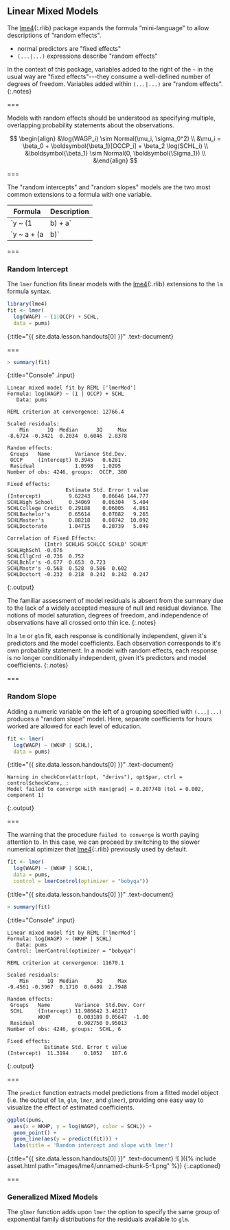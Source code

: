 ---
---

## Linear Mixed Models

The [lme4](){:.rlib} package expands the formula "mini-language" to allow
descriptions of "random effects".

- normal predictors are "fixed effects"
- `(...|...)` expressions describe "random effects"

In the context of this package, variables
added to the right of the `~` in the usual way are "fixed effects"---they
consume a well-defined number of degrees of freedom. Variables added within
`(...|...)` are "random effects".
{:.notes}

===

Models with random effects should be understood as specifying multiple,
overlapping probability statements about the observations.

$$
\begin{align}
&\log(WAGP_i) \sim Normal(\mu_i, \sigma_0^2) \\
&\mu_i = \beta_0 + \boldsymbol{\beta_1}[OCCP_i] + \beta_2 \log(SCHL_i) \\
&\boldsymbol{\beta_1} \sim Normal(0, \boldsymbol{\Sigma_1}) \\
&\end{align}
$$

===

The "random intercepts" and "random slopes" models are the two most common
extensions to a formula with one variable.

| Formula                  | Description |
|--------------------------|-------------|
| `y ~ (1 | b) + a`        | random intercept for each level in `b` |
| `y ~ a + (a | b)`        | random intercept and slope w.r.t. `a` for each level in `b` |

===

### Random Intercept

The `lmer` function fits linear models with the [lme4](){:.rlib} extensions to
the `lm` formula syntax.




~~~r
library(lme4)
fit <- lmer(
  log(WAGP) ~ (1|OCCP) + SCHL,
  data = pums)
~~~
{:title="{{ site.data.lesson.handouts[0] }}" .text-document}


===



~~~r
> summary(fit)
~~~
{:title="Console" .input}


~~~
Linear mixed model fit by REML ['lmerMod']
Formula: log(WAGP) ~ (1 | OCCP) + SCHL
   Data: pums

REML criterion at convergence: 12766.4

Scaled residuals: 
    Min      1Q  Median      3Q     Max 
-8.6724 -0.3421  0.2034  0.6046  2.8378 

Random effects:
 Groups   Name        Variance Std.Dev.
 OCCP     (Intercept) 0.3945   0.6281  
 Residual             1.0598   1.0295  
Number of obs: 4246, groups:  OCCP, 380

Fixed effects:
                   Estimate Std. Error t value
(Intercept)         9.62243    0.06646 144.777
SCHLHigh School     0.34069    0.06304   5.404
SCHLCollege Credit  0.29188    0.06005   4.861
SCHLBachelor's      0.65614    0.07082   9.265
SCHLMaster's        0.88218    0.08742  10.092
SCHLDoctorate       1.04715    0.20739   5.049

Correlation of Fixed Effects:
            (Intr) SCHLHS SCHLCC SCHLB' SCHLM'
SCHLHghSchl -0.676                            
SCHLCllgCrd -0.736  0.752                     
SCHLBchlr's -0.677  0.653  0.723              
SCHLMastr's -0.568  0.528  0.586  0.602       
SCHLDoctort -0.232  0.218  0.242  0.242  0.247
~~~
{:.output}


The familiar assessment of model residuals is absent from the summary due to the
lack of a widely accepted measure of null and residual deviance. The notions of
model saturation, degrees of freedom, and independence of observations have all
crossed onto thin ice.
{:.notes}

In a `lm` or `glm` fit, each response is conditionally independent, given it's
predictors and the model coefficients. Each observation corresponds to it's own
probability statement. In a model with random effects, each response is no
longer conditionally independent, given it's predictors and model coefficients.
{:.notes}

===

### Random Slope

Adding a numeric variable on the left of a grouping specified with `(...|...)`
produces a "random slope" model. Here, separate coefficients for hours worked
are allowed for each level of education.



~~~r
fit <- lmer(
  log(WAGP) ~ (WKHP | SCHL),
  data = pums)
~~~
{:title="{{ site.data.lesson.handouts[0] }}" .text-document}


~~~
Warning in checkConv(attr(opt, "derivs"), opt$par, ctrl = control$checkConv, :
Model failed to converge with max|grad| = 0.207748 (tol = 0.002, component 1)
~~~
{:.output}


===

The warning that the procedure `failed to converge` is worth paying attention
to. In this case, we can proceed by switching to the slower numerical optimizer
that [lme4](){:.rlib} previously used by default.



~~~r
fit <- lmer(
  log(WAGP) ~ (WKHP | SCHL),
  data = pums, 
  control = lmerControl(optimizer = "bobyqa"))
~~~
{:title="{{ site.data.lesson.handouts[0] }}" .text-document}




~~~r
> summary(fit)
~~~
{:title="Console" .input}


~~~
Linear mixed model fit by REML ['lmerMod']
Formula: log(WAGP) ~ (WKHP | SCHL)
   Data: pums
Control: lmerControl(optimizer = "bobyqa")

REML criterion at convergence: 11670.1

Scaled residuals: 
    Min      1Q  Median      3Q     Max 
-9.4561 -0.3967  0.1710  0.6409  2.7948 

Random effects:
 Groups   Name        Variance  Std.Dev. Corr 
 SCHL     (Intercept) 11.986642 3.46217       
          WKHP         0.003189 0.05647  -1.00
 Residual              0.902750 0.95013       
Number of obs: 4246, groups:  SCHL, 6

Fixed effects:
            Estimate Std. Error t value
(Intercept)  11.3194     0.1052   107.6
~~~
{:.output}


===

The `predict` function extracts model predictions from a fitted model object
(i.e. the output of `lm`, `glm`, `lmer`, and `glmer`), providing one easy
way to visualize the effect of estimated coefficients.



~~~r
ggplot(pums,
  aes(x = WKHP, y = log(WAGP), color = SCHL)) +
  geom_point() +
  geom_line(aes(y = predict(fit))) +
  labs(title = 'Random intercept and slope with lmer')
~~~
{:title="{{ site.data.lesson.handouts[0] }}" .text-document}
![ ]({% include asset.html path="images/lme4/unnamed-chunk-5-1.png" %})
{:.captioned}

===

### Generalized Mixed Models

The `glmer` function adds upon `lmer` the option to specify the same group of
exponential family distributions for the residuals available to `glm`.
